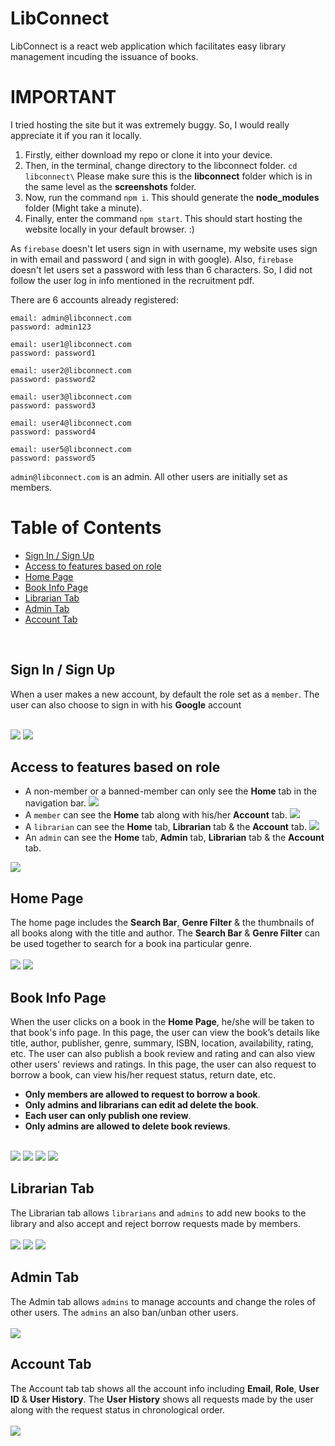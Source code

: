 # LibConnect

LibConnect is a react web application which facilitates easy library management incuding the issuance of books.
# IMPORTANT
I tried hosting the site but it was extremely buggy. So, I would really appreciate it if you ran it locally.</br>
1. Firstly, either download my repo or clone it into your device.
2. Then, in the terminal, change directory to the libconnect folder. ```cd libconnect\``` Please make sure this is the **libconnect** folder which is in the same level as the **screenshots** folder.
3. Now, run the command ```npm i```. This should generate the **node_modules** folder (Might take a minute).
4. Finally, enter the command ```npm start```. This should start hosting the website locally in your default browser. :)

As ```firebase``` doesn't let users sign in with username, my website uses sign in with email and password ( and sign in with google).  Also, ```firebase``` doesn't let users set a password with less than 6 characters. So, I did not follow the user log in info mentioned in the recruitment pdf.

There are 6 accounts already registered: 
```
email: admin@libconnect.com
password: admin123
```
```
email: user1@libconnect.com
password: password1
```
```
email: user2@libconnect.com
password: password2
```
```
email: user3@libconnect.com
password: password3
```
```
email: user4@libconnect.com
password: password4
```
```
email: user5@libconnect.com
password: password5
```
```admin@libconnect.com``` is an admin. All other users are initially set as members.


# Table of Contents  
 - [Sign In / Sign Up](#sign-in--sign-up)  
 - [Access to features based on role](#access-to-features-based-on-role)
 - [Home Page](#home-page)
 - [Book Info Page](#book-info-page)  
 - [Librarian Tab](#librarian-tab)
 - [Admin Tab](#admin-tab)
 - [Account Tab](#account-tab)

<br/>
<a name="sign-in--sign-up"/>

## Sign In / Sign Up
When a user makes a new account, by default the role set as a ```member```. The user can also choose to sign in with his **Google** account

<br/>
<img src="screenshots/sign_up.png">
<img src="screenshots/sign_in.png"> 
<br/>
<a name="access-to-features-based-on-role"/>

## Access to features based on role

* A non-member or a banned-member can only see the **Home** tab in the navigation bar.
<img src="screenshots/nonmember_navbar.png"> <br/>
* A ```member``` can see the **Home** tab along with his/her **Account** tab.
<img src="screenshots/member_navbar.png"> <br/>
* A ```librarian``` can see the **Home** tab, **Librarian** tab & the **Account** tab.
<img src="screenshots/librarian_navbar.png"> <br/>
* An ```admin``` can see the **Home** tab, **Admin** tab, **Librarian** tab & the **Account** tab.
<img src="screenshots/admin_navbar.png"> 
<br/>
<a name="home-page"/>

## Home Page
The home page includes the **Search Bar**, **Genre Filter** & the thumbnails of all books along with the title and author. The **Search Bar** & **Genre Filter** can be used together to search for a book ina particular genre.
<br/><br/>
<img src="screenshots/home_page_1.png"> 
<img src="screenshots/home_page_2.png"> 

<a name="book-info-page"/>

## Book Info Page
When the user clicks on a book in the **Home Page**, he/she will be taken to that book's info page. In this page, the user can view the book’s details like title, author, publisher, genre, summary, ISBN, location, availability, rating, etc. The user can also publish a book review and rating and can also view other users' reviews and ratings. In this page, the user can also request to borrow a book, can view his/her request status, return date, etc.
* **Only members are allowed to request to borrow a book**.
* **Only admins and librarians can edit ad delete the book**.
* **Each user can only publish one review**.
* **Only admins are allowed to delete book reviews**.
<br/><br/>
<img src="screenshots/book_info_1.png">
<img src="screenshots/book_info_2.png">
<img src="screenshots/review_1.png">
<img src="screenshots/review_2.png">
<br/>
<a name="librarian-tab"/>

## Librarian Tab
The Librarian tab allows ```librarians``` and ```admins``` to add new books to the library and also accept and reject borrow requests made by members.
<br/><br/>
<img src="screenshots/librarian.png">
<img src="screenshots/add_book.png">
<img src="screenshots/book_issue.png">
<a name="admin-tab"/>

## Admin Tab
The Admin tab allows  ```admins``` to manage accounts and change the roles of other users. The ```admins``` an also ban/unban other users.
<br/><br/>
<img src="screenshots/admin.png">
<a name="account-tab"/>

## Account Tab
The Account tab tab shows all the account info including **Email**, **Role**, **User ID** & **User History**. The **User History** shows all requests made by the user along with the request status in chronological order.
<br/><br/>
<img src="screenshots/account.png">

